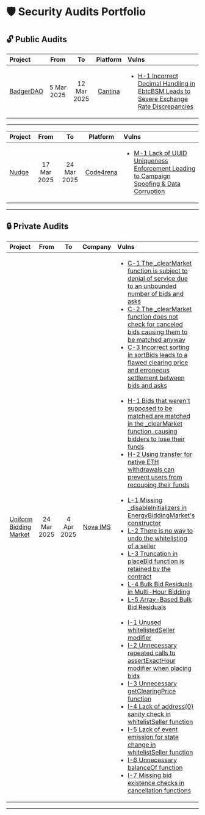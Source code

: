 # 🛡️ Security Audits Portfolio

## 🔓 Public Audits

| Project | From | To |  Platform | Vulns |
|:--------|:------:|:------:|:--------:|:-----------------|
| [BadgerDAO](https://cantina.xyz/competitions/f57ffb47-0ded-4f04-bcec-ecd7d47fad58) | 5 Mar 2025  | 12 Mar 2025 | [Cantina](https://cantina.xyz) | <ul><li>[H-1 Incorrect Decimal Handling in EbtcBSM Leads to Severe Exchange Rate Discrepancies](https://cantina.xyz/code/f57ffb47-0ded-4f04-bcec-ecd7d47fad58/findings/385)</li></ul> |
---

| Project | From | To | Platform | Vulns |
|:--------|:------:|:------:|:--------:|:-----------------|
| [Nudge](https://code4rena.com/audits/2025-03-nudgexyz) | 17 Mar 2025 | 24 Mar 2025 | [Code4rena](https://code4rena.com/) | <ul><li>[M-1 Lack of UUID Uniqueness Enforcement Leading to Campaign Spoofing & Data Corruption](https://code4rena.com/audits/2025-03-nudgexyz/submissions/S-737)</li></ul> |
---

## 🔒 Private Audits

| Project | From | To | Company | Vulns | Report |
|:--------|:------:|:------:|:--------:|:-----------------|:-----------------:|
| [Uniform Bidding Market](https://github.com/dindonero/UniformBiddingMarket) | 24 Mar 2025 | 4 Apr 2025 | [Nova IMS](https://www.novaims.unl.pt/) | <ul><li>[C-1 The _clearMarket function is subject to denial of service due to an unbounded number of bids and asks](https://github.com/dindonero/UniformBiddingMarket/issues/8)</li><li>[C-2 The _clearMarket function does not check for canceled bids causing them to be matched anyway](https://github.com/dindonero/UniformBiddingMarket/issues/4)</li><li>[C-3 Incorrect sorting in sortBids leads to a flawed clearing price and erroneous settlement between bids and asks](https://github.com/dindonero/UniformBiddingMarket/issues/3)</li> <br /> <li>[H-1 Bids that weren't supposed to be matched are matched in the _clearMarket function, causing bidders to lose their funds](https://github.com/dindonero/UniformBiddingMarket/issues/5)</li><li>[H-2 Using transfer for native ETH withdrawals can prevent users from recouping their funds](https://github.com/dindonero/UniformBiddingMarket/issues/10)</li> <br /> <li>[L-1 Missing _disableInitializers in EnergyBiddingMarket's constructor](https://github.com/dindonero/UniformBiddingMarket/issues/6) </li><li>[L-2 There is no way to undo the whitelisting of a seller](https://github.com/dindonero/UniformBiddingMarket/issues/7) </li><li>[L-3 Truncation in placeBid function is retained by the contract](https://github.com/dindonero/UniformBiddingMarket/issues/11)</li><li>[L-4 Bulk Bid Residuals in Multi-Hour Bidding](https://github.com/dindonero/UniformBiddingMarket/issues/12)</li><li>[L-5 Array-Based Bulk Bid Residuals](https://github.com/dindonero/UniformBiddingMarket/issues/14)</li> <br /> <li>[I-1 Unused whitelistedSeller modifier](https://github.com/dindonero/UniformBiddingMarket/issues/9)</li><li>[I-2 Unnecessary repeated calls to assertExactHour modifier when placing bids](https://github.com/dindonero/UniformBiddingMarket/issues/13)</li><li>[I-3 Unnecessary getClearingPrice function](https://github.com/dindonero/UniformBiddingMarket/issues/15)</li><li>[I-4 Lack of address(0) sanity check in whitelistSeller function](https://github.com/dindonero/UniformBiddingMarket/issues/16)</li><li>[I-5 Lack of event emission for state change in whitelistSeller function](https://github.com/dindonero/UniformBiddingMarket/issues/17)</li><li>[I-6 Unnecessary balanceOf function](https://github.com/dindonero/UniformBiddingMarket/issues/18)</li><li>[I-7 Missing bid existence checks in cancellation functions](https://github.com/dindonero/UniformBiddingMarket/issues/19)</li></ul> | [report-UniformBiddingMarket.pdf](Reports/report-UniformBiddingMarket.pdf)

---
